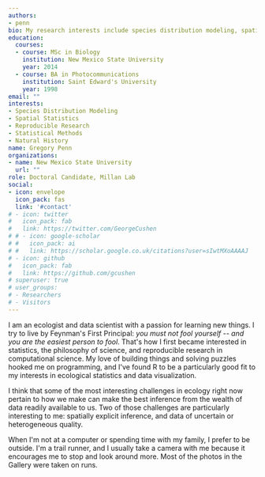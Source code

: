 ```yaml
---
authors:
- penn
bio: My research interests include species distribution modeling, spatially explicit inference and measures of uncertainty.
education:
  courses:
  - course: MSc in Biology
    institution: New Mexico State University
    year: 2014
  - course: BA in Photocommunications
    institution: Saint Edward's University
    year: 1998
email: ""
interests:
- Species Distribution Modeling
- Spatial Statistics
- Reproducible Research
- Statistical Methods
- Natural History
name: Gregory Penn
organizations:
- name: New Mexico State University
  url: ""
role: Doctoral Candidate, Millan Lab
social:
- icon: envelope
  icon_pack: fas
  link: '#contact'
# - icon: twitter
#   icon_pack: fab
#   link: https://twitter.com/GeorgeCushen
# # - icon: google-scholar
# #   icon_pack: ai
# #   link: https://scholar.google.co.uk/citations?user=sIwtMXoAAAAJ
# - icon: github
#   icon_pack: fab
#   link: https://github.com/gcushen
# superuser: true
# user_groups:
# - Researchers
# - Visitors
---
```


I am an ecologist and data scientist with a passion for learning new things. I try to live by Feynman's First Principal: *you must not fool yourself -- and you are the easiest person to fool*. That's how I first became interested in statistics, the philosophy of science, and reproducible research in computational science. My love of building things and solving puzzles hooked me on programming, and I've found R to be a particularly good fit to my interests in ecological statistics and data visualization.

I think that some of the most interesting challenges in ecology right now pertain to how we make can make the best inference from the wealth of data readily available to us. Two of those challenges are particularly interesting to me: spatially explicit inference, and data of uncertain or heterogeneous quality.

When I'm not at a computer or spending time with my family, I prefer to be outside. I'm a trail runner, and I usually take a camera with me because it encourages me to stop and look around more. Most of the photos in the Gallery were taken on runs.
